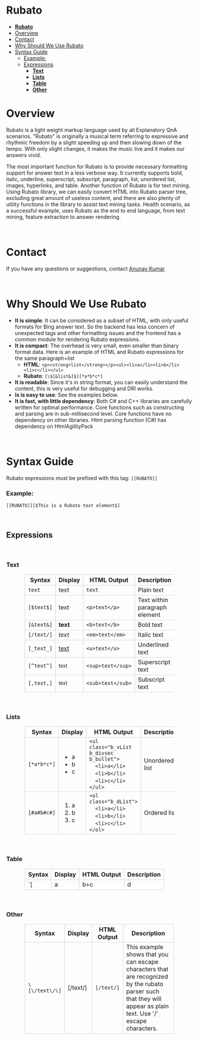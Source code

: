 <style>
  table:not(.df_tb) {
    width:80%;
    margin-left: auto;
    margin-right: auto;
  }
  tr, td:not(.dftbtd), th:not(.dftbth) {
    border: 1px solid lightgrey;
  }
</style>

# **Rubato**

- [**Rubato**](#rubato)
- [Overview](#overview)
- [Contact](#contact)
- [Why Should We Use Rubato](#why-should-we-use-rubato)
- [Syntax Guide](#syntax-guide)
    - [Example:](#example)
  - [Expressions](#expressions)
    - [**Text**](#text)
    - [**Lists**](#lists)
    - [**Table**](#table)
    - [**Other**](#other)

# Overview

Rubato is a light weight markup language used by all Explanatory QnA scenarios. "Rubato" is originally a musical term referring to expressive and rhythmic freedom by a slight speeding up and then slowing down of the tempo. With only slight changes, it makes the music live and it makes our answers vivid.

The most important function for Rubato is to provide necessary formatting support for answer text in a less verbose way. It currently supports bold, italic, underline, superscript, subscript, paragraph, list, unordered list, images, hyperlinks, and table. Another function of Rubato is for text mining. Using Rubato library, we can easily convert HTML into Rubato parser tree, excluding great amount of useless content, and there are also plenty of utility functions in the library to assist text mining tasks. Health scenario, as a successful example, uses Rubato as the end to end language, from text mining, feature extraction to answer rendering.

<br>

# Contact

If you have any questions or suggestions, contact [Anunay Kumar](mailto:anunayk@microsoft.com)

<br>

# Why Should We Use Rubato

* **It is simple**: It can be considered as a subset of HTML, with only useful formats for Bing answer text. So the backend has less concern of unexpected tags and other formatting issues and the frontend has a common module for rendering Rubato expressions.
* **It is compact**: The overhead is very small, even smaller than binary format data. Here is an example of HTML and Rubato expressions for the same paragraph+list
  * **HTML**: ```<p><strong>list</strong></p><ul><li>a</li><li>b</li><li>c</li></ul>```
  * **Rubato**: ```[\$[&list&]$][*a*b*c*]```
* **It is readable**: Since it's in string format, you can easily understand the content, this is very useful for debugging and DRI works.
* **Is is easy to use**: See the examples below.
* **It is fast, with little dependency**: Both C# and C++ libraries are carefully written for optimal performance. Core functions such as constructing and parsing are in sub-millisecond level. Core functions have no dependency on other libraries. Html parsing function (C#) has dependency on HtmlAgilityPack

<br>

# Syntax Guide

Rubato expressions must be prefixed with this tag: `[[RUBATO]]`

### Example:
```[[RUBATO]][$This is a Rubato text element$]```


<br>

## Expressions
<br>

### **Text**

Syntax | Display | HTML Output| Description
-------|---------|------------|------------
`text`|text|`text`|Plain text
`[$text$]`|text|`<p>text</p>`|Text within paragraph element
`[&text&]`|<b>text</b>|`<b>text</b>`|Bold text
`[/text/]`|<em>text</em>|`<em>text</em>`|Italic text
`[_text_]`|<u>text</u>|`<u>text</u>`|Underlined text
`[^text^]`|<sup>text</sup>|`<sup>text</sup>`|Superscript text
`[,text,]`|<sub>text</sub>|`<sub>text</sub>`|Subscript text

<br>

### **Lists**

Syntax | Display | HTML Output| Description
-------|---------|------------|------------
`[*a*b*c*]`|<ul class="b_vList b_divsec b_bullet"><li>a</li><li>b</li><li>c</li></ul>|```<ul class="b_vList b_divsec b_bullet">```<br>&#8195;`<li>a</li>`<br>&#8195;`<li>b</li>`<br>&#8195;`<li>c</li>`<br>`</ul>`|Unordered list
`[#a#b#c#]`|<ol class="b_dList"><li>a</li><li>b</li><li>c</li></ol>|`<ol class="b_dList">`<br>&#8195;`<li>a</li>`<br>&#8195;`<li>b</li>`<br>&#8195;`<li>c</li>`<br>`</ol>`|Ordered list

<br>

### **Table**

Syntax | Display | HTML Output| Description
-------|---------|------------|------------
`[|a|b+c|d|]`|![table](table.png)|`<table class="df_tb">`<br>&#8195;`<tr>`<br>&#8195;&#8195;`<td>a</td>`<br>&#8195;&#8195;`<td>b</td>`<br>&#8195;`</tr>`<br>&#8195;`<tr>`<br>&#8195;&#8195;`<td>c</td>`<br>&#8195;&#8195;`<td>d</td>`<br>&#8195;`</tr>`<br>`</table>`|Table

<br>

### **Other**

<table style="width:80%">
  <tr>
    <th>Syntax</th>
    <th>Display</th>
    <th>HTML Output</th>
    <th>Description</th>
  </tr>
  <tr>
    <td style="width:20%;"><code>\[\/text\/\]</code></td>
    <td>[/text/]</td>
    <td><code>[/text/]</code></td>
    <td>This example shows that you can escape characters that are recognized by the rubato parser such that they will appear as plain text. Use '/' escape characters.</td>
  </tr>
</table>
